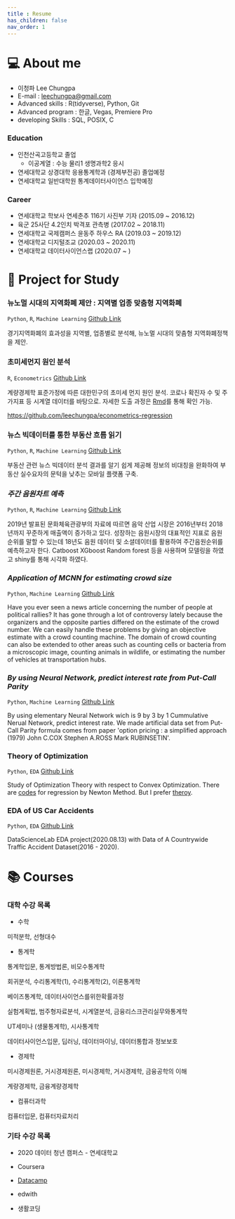 ```yaml
--- 
title : Resume
has_children: false
nav_order: 1
---  
```



# 💻 About me

- 이청파 Lee Chungpa
- E-mail : leechungpa@gmail.com
- Advanced skills : R(tidyverse), Python, Git
- Advanced program : 한글, Vegas, Premiere Pro
- developing Skills : SQL, POSIX, C
 
### Education 
 
- 인천산곡고등학교 졸업
    - 이공계열 : 수능 물리1 생명과학2 응시
- 연세대학교 상경대학 응용통계학과 (경제부전공) 졸업예정
- 연세대학교 일반대학원 통계데이터사이언스 입학예정

### Career

- 연세대학교 학보사 연세춘추 116기 사진부 기자 (2015.09 ~ 2016.12)
- 육군 25사단 4.2인치 박격포 관측병 (2017.02 ~ 2018.11)
- 연세대학교 국제캠퍼스 윤동주 하우스 RA (2019.03 ~ 2019.12)
- 연세대학교 디지털조교 (2020.03 ~ 2020.11)
- 연세대학교 데이터사이언스랩 (2020.07 ~ )


# 📝 Project for Study


### 뉴노멀 시대의 지역화폐 제안 : 지역별 업종 맞춤형 지역화폐

`Python`, `R`, `Machine Learning` [Github Link](https://github.com/leechungpa/mcube)

경기지역화폐의 효과성을 지역별, 업종별로 분석해, 뉴노멀 시대의 맞춤형 지역화폐정책을 제안.


### 초미세먼지 원인 분석

`R`, `Econometrics` [Github Link](https://github.com/leechungpa/econometrics-regression)

계량경제학 표준가정에 따른 대한민구의 초미세 먼지 원인 분석. 코로나 확진자 수 및 주가지표 등 시계열 데이터를 바탕으로. 자세한 도출 과정은 [Rmd](https://github.com/leechungpa/econometrics-regression/tree/main/docs)를 통해 확인 가능.


https://github.com/leechungpa/econometrics-regression



### 뉴스 빅데이터를 통한 부동산 흐름 읽기

`Python`, `R`, `Machine Learning` [Github Link](https://github.com/leechungpa/dsl-project)

부동산 관련 뉴스 빅데이터 분석 결과를 알기 쉽게 제공해 정보의 비대칭을 완화하여 부동산 실수요자의 문턱을 낮추는 모바일 플랫폼 구축.

### _주간 음원차트 예측_

`Python`, `R`, `Machine Learning` [Github Link](https://github.com/leechungpa/predict-song-rank)

2019년 발표된 문화체육관광부의 자료에 따르면 음악 산업 시장은 2016년부터 2018년까지 꾸준하게 매출액이 증가하고 있다. 성장하는 음원시장의 대표적인 지표로 음원 순위를 말할 수 있는데 18년도 음원 데이터 및 소셜데이터를 활용하여 주간음원순위를 예측하고자 한다. Catboost XGboost Random forest 등을 사용하며 모델링을 하였고 shiny를 통해 시각화 하였다.


### _Application of MCNN for estimating crowd size_

`Python`, `Machine Learning` [Github Link](https://github.com/leechungpa/crowd-counting)

Have you ever seen a news article concerning the number of people at political rallies? It has gone through a lot of controversy lately because the organizers and the opposite parties differed on the estimate of the crowd number. We can easily handle these problems by giving an objective estimate with a crowd counting machine. The domain of crowd counting can also be extended to other areas such as counting cells or bacteria from a microscopic image, counting animals in wildlife, or estimating the number of vehicles at transportation hubs.

### _By using Neural Network, predict interest rate from Put-Call Parity_

`Python`, `Machine Learning` [Github Link](https://github.com/leechungpa/financial-engineering-intro)

By using elementary Neural Network wich is 9 by 3 by 1 Cummulative Nerual Network, predict interest rate. We made artificial data set from Put-Call Parity formula comes from paper 'option pricing : a simplified approach (1979) John C.COX Stephen A.ROSS Mark RUBINSETIN'.


### Theory of Optimization

`Python`, `EDA` [Github Link](https://github.com/leechungpa/optimization)

Study of Optimization Theory with respect to Convex Optimization. There are [codes](https://github.com/leechungpa/optimization/blob/main/Newton%20Method.ipynb) for regression by Newton Method. But I prefer [theroy](https://leechungpa.github.io/optimization/convex%20optimization).


### EDA of US Car Accidents

`Python`, `EDA` [Github Link](https://github.com/leechungpa/uc-eda)

DataScienceLab EDA project(2020.08.13) with Data of A Countrywide Traffic Accident Dataset(2016 - 2020).


<!--
https://github.com/leechungpa/seoul-disability
https://github.com/leechungpa/trading
-->



# 📚 Courses

### 대학 수강 목록

- 수학

미적분학, 선형대수

- 통계학

통계학입문, 통계방법론, 비모수통계학

회귀분석, 수리통계학(1), 수리통계학(2), 이론통계학

베이즈통계학, 데이터사이언스를위한확률과정

실험계획법, 범주형자료분석, 시계열분석, 금융리스크관리실무와통계학

UT세미나 (생물통계학), 시사통계학

데이터사이언스입문, 딥러닝, 데이터마이닝, 데이터통합과 정보보호

- 경제학

미시경제원론, 거시경제원론, 미시경제학, 거시경제학, 금융공학의 이해

계량경제학, 금융계량경제학

- 컴퓨터과학

컴퓨터입문, 컴퓨터자료처리
  
### 기타 수강 목록

- 2020 데이터 청년 캠퍼스 - 연세대학교

- Coursera

- [Datacamp](https://www.datacamp.com/profile/leechungpa)

- edwith

- 생활코딩

